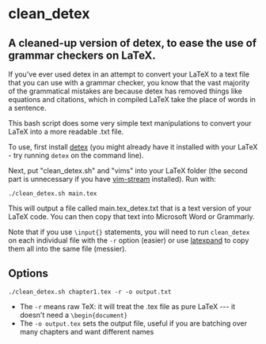 # clean_detex
## A cleaned-up version of detex, to ease the use of grammar checkers on LaTeX.

If you've ever used detex in an attempt to convert your LaTeX to a text file that you can use with a grammar checker, you know that the vast majority of the grammatical mistakes are because detex has removed things like equations and citations, which in compiled LaTeX take the place of words in a sentence.

This bash script does some very simple text manipulations to convert your LaTeX into a more readable .txt file. 


To use, first install [detex](https://ctan.org/pkg/detex?lang=en) (you might already have it installed with your LaTeX - try running `detex` on the command line).

Next, put "clean_detex.sh" and "vims" into your LaTeX folder (the second part is unnecessary if you have [vim-stream](https://github.com/MilesCranmer/vim-stream) installed). Run with:

```
./clean_detex.sh main.tex
```

This will output a file called main.tex_detex.txt that is a text version of your LaTeX code. You can then copy that text into Microsoft Word or Grammarly.

Note that if you use `\input{}` statements, you will need to run `clean_detex` on each individual file with the `-r` option (easier) or
use [latexpand](https://gitlab.com/latexpand/latexpand) to copy them all into the same file (messier).


## Options


```
./clean_detex.sh chapter1.tex -r -o output.txt
```

- The `-r` means raw TeX: it will treat the .tex file as pure LaTeX --- it doesn't need  a `\begin{document}`
- The `-o output.tex` sets the output file, useful if you are batching over many chapters and want different names


